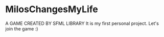 # MilosChangesMyLife

A GAME CREATED BY SFML LIBRARY 
It is my first personal project. Let's join the game :) 
